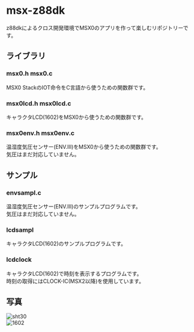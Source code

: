 # msx-z88dk
<p>z88dkによるクロス開発環境でMSX0のアプリを作って楽しむリポジトリーです。</p>

## ライブラリ
### msx0.h msx0.c
MSX0 StackのIOT命令をC言語から使うための関数群です。
### msx0lcd.h msx0lcd.c
キャラクタLCD(1602)をMSX0から使うための関数群です。
### msx0env.h msx0env.c
温湿度気圧センサー(ENV.III)をMSX0から使うための関数群です。<br>
気圧はまだ対応していません。

## サンプル
### envsampl.c
温湿度気圧センサー(ENV.III)のサンプルプログラムです。<br>
気圧はまだ対応していません。
### lcdsampl
キャラクタLCD(1602)のサンプルプログラムです。
### lcdclock
キャラクタLCD(1602)で時刻を表示するプログラムです。<br>
時刻の取得にはCLOCK-IC(MSX2以降)を使用しています。

## 写真
![sht30](https://github.com/chikuwa-empire/msx-z88dk/assets/124578804/0187934b-fc42-4d12-ac02-f7b6c0664a09)<br>
![1602](https://github.com/chikuwa-empire/msx-z88dk/assets/124578804/089ad95c-2a35-4145-9959-789c79549dee)
